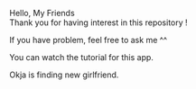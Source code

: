 Hello, My Friends  
Thank you for having interest in this repository ! 

If you have problem, feel free to ask me ^^ 

You can watch the tutorial for this app.

Okja is finding new girlfriend.

